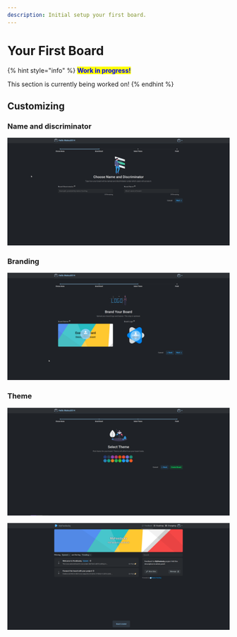 ```yaml
---
description: Initial setup your first board.
---
```


# Your First Board

{% hint style="info" %}
<mark style="color:blue;">**Work in progress!**</mark>

This section is currently being worked on!
{% endhint %}

## Customizing

### Name and discriminator

![](<../.gitbook/assets/image (14).png>)

### Branding

![](<../.gitbook/assets/image (11).png>)

### Theme

![](<../.gitbook/assets/image (6).png>)

![](<../.gitbook/assets/image (4).png>)
